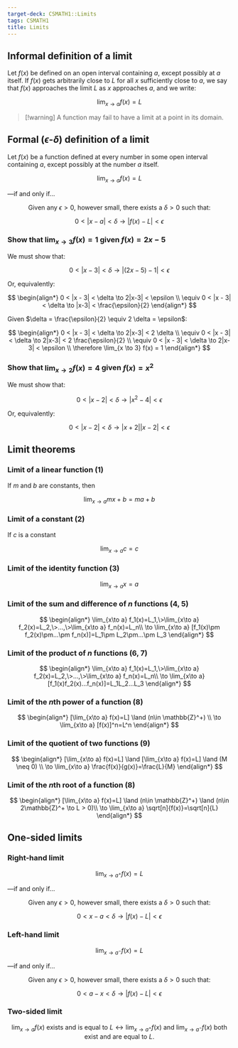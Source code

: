 ```yaml
---
target-deck: CSMATH1::Limits
tags: CSMATH1
title: Limits
---
```


## Informal definition of a limit

Let $f(x)$ be defined on an open interval containing $a$, except possibly at $a$ itself. If $f(x)$ gets arbitrarily close to $L$ for all $x$ sufficiently close to $a$, we say that $f(x)$ approaches the limit $L$ as $x$ approaches $a$, and we write:

$$
\lim_{x \to a} f(x) = L
$$

>[!warning] A function may fail to have a limit at a point in its domain.

<!--ID: 1706696346779-->

## Formal ($\epsilon$-$\delta$) definition of a limit

Let $f(x)$ be a function defined at every number in some open interval containing $a$, except possibly at the number $a$ itself.

$$
\lim_{x \to a} f(x) = L
$$

—if and only if...

$$
\text{Given any } \epsilon > 0 \text{, however small, there exists a } \delta > 0 \text{ such that:}
$$

$$
0 < |x - a| < \delta \to |f(x) - L| < \epsilon
$$

<!--ID: 1706696346782-->

### Show that $\lim_{x \to 3} f(x) = 1$ given $f(x)=2x-5$

We must show that:

$$
0 < |x - 3| < \delta \to |(2x-5) - 1| < \epsilon
$$

Or, equivalently:

$$
\begin{align*}
0 < |x - 3| < \delta \to 2|x-3| < \epsilon \\
\equiv 0 < |x - 3| < \delta \to |x-3| < \frac{\epsilon}{2}
\end{align*}
$$

Given $\delta = \frac{\epsilon}{2} \equiv 2 \delta = \epsilon$:

$$
\begin{align*}
0 < |x - 3| < \delta \to 2|x-3| < 2 \delta \\
\equiv 0 < |x - 3| < \delta \to 2|x-3| < 2 \frac{\epsilon}{2} \\
\equiv 0 < |x - 3| < \delta \to 2|x-3| < \epsilon \\
\therefore \lim_{x \to 3} f(x) = 1
\end{align*}
$$

<!--ID: 1706696346787-->

### Show that $\lim_{x \to 2} f(x) = 4$ given $f(x)=x^2$

We must show that:

$$
0 < |x - 2| < \delta \to |x^2 - 4| < \epsilon
$$

Or, equivalently:

$$
0 < |x - 2| < \delta \to |x+2||x-2| < \epsilon
$$

<!--ID: 1706696346790-->

## Limit theorems

<!--ID: 1716721003581-->

### Limit of a linear function (1)

If $m$ and $b$ are constants, then

$$
\lim_{x\to a} mx+b=ma+b
$$

<!--ID: 1706696346793-->

### Limit of a constant (2)

If $c$ is a constant

$$
\lim_{x\to a} c=c
$$

<!--ID: 1706696346796-->

### Limit of the identity function (3)

$$
\lim_{x\to a} x=a
$$

<!--ID: 1706696346799-->

### Limit of the sum and difference of $n$ functions (4, 5)

$$
\begin{align*}
\lim_{x\to a} f_1(x)=L_1,\>\lim_{x\to a} f_2(x)=L_2,\>...,\>\lim_{x\to a} f_n(x)=L_n\\
\to \lim_{x\to a} [f_1(x)\pm f_2(x)\pm...\pm f_n(x)]=L_1\pm L_2\pm...\pm L_3
\end{align*}
$$

<!--ID: 1706696346804-->

### Limit of the product of $n$ functions (6, 7)

$$
\begin{align*}
\lim_{x\to a} f_1(x)=L_1,\>\lim_{x\to a} f_2(x)=L_2,\>...,\>\lim_{x\to a} f_n(x)=L_n\\
\to \lim_{x\to a} [f_1(x)f_2(x)...f_n(x)]=L_1L_2...L_3
\end{align*}
$$

<!--ID: 1706696346808-->

### Limit of the $n$th power of a function (8)

$$
\begin{align*}
[\lim_{x\to a} f(x)=L] \land (n\in \mathbb{Z}^+) \\
\to \lim_{x\to a} [f(x)]^n=L^n
\end{align*}
$$

<!--ID: 1706696346811-->

### Limit of the quotient of two functions (9)

$$
\begin{align*}
[\lim_{x\to a} f(x)=L] \land [\lim_{x\to a} f(x)=L] \land (M \neq 0) \\
\to \lim_{x\to a} \frac{f(x)}{g(x)}=\frac{L}{M}
\end{align*}
$$

<!--ID: 1706696346816-->

### Limit of the $n$th root of a function (8)

$$
\begin{align*}
[\lim_{x\to a} f(x)=L] \land (n\in \mathbb{Z}^+) \land (n\in 2\mathbb{Z}^+ \to L > 0)\\
\to \lim_{x\to a} \sqrt[n]{f(x)}=\sqrt[n]{L}
\end{align*}
$$

<!--ID: 1706696346820-->

## One-sided limits

<!--ID: 1716721003584-->

### Right-hand limit

$$
\lim_{x \to a^+} f(x) = L
$$

—if and only if...

$$
\text{Given any } \epsilon > 0 \text{, however small, there exists a } \delta > 0 \text{ such that:}
$$

$$
0 < x - a < \delta \to |f(x) - L| < \epsilon
$$

<!--ID: 1706696346824-->

### Left-hand limit

$$
\lim_{x \to a^-} f(x) = L
$$

—if and only if...

$$
\text{Given any } \epsilon > 0 \text{, however small, there exists a } \delta > 0 \text{ such that:}
$$

$$
0 < a - x < \delta \to |f(x) - L| < \epsilon
$$

<!--ID: 1706696346827-->

### Two-sided limit

$$
\lim_{x \to a} f(x) \text{ exists and is equal to } L \leftrightarrow \lim_{x \to a^+} f(x) \text{ and } \lim_{x \to a^-} f(x) \text{ both exist and are equal to } L.
$$

<!--ID: 1706696346830-->
